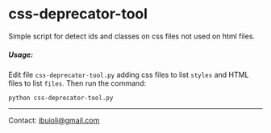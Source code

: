 # css-deprecator-tool
Simple script for detect ids and classes on css files not used on html files.

##### Usage:

Edit file `css-deprecator-tool.py` adding css files to list `styles` and HTML files to list `files`. Then run the command:

`python css-deprecator-tool.py`

---
Contact: ibuioli@gmail.com
